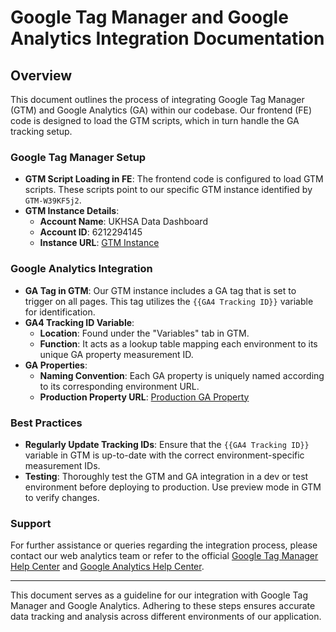 # Google Tag Manager and Google Analytics Integration Documentation

## Overview

This document outlines the process of integrating Google Tag Manager (GTM) and Google Analytics (GA) within our codebase. Our frontend (FE) code is designed to load the GTM scripts, which in turn handle the GA tracking setup.

### Google Tag Manager Setup

- **GTM Script Loading in FE**: The frontend code is configured to load GTM scripts. These scripts point to our specific GTM instance identified by `GTM-W39KF5j2`.
- **GTM Instance Details**:
  - **Account Name**: UKHSA Data Dashboard
  - **Account ID**: 6212294145
  - **Instance URL**: [GTM Instance](https://tagmanager.google.com/#/container/accounts/6212294145/containers/174773479/workspaces/9)

### Google Analytics Integration

- **GA Tag in GTM**: Our GTM instance includes a GA tag that is set to trigger on all pages. This tag utilizes the `{{GA4 Tracking ID}}` variable for identification.
- **GA4 Tracking ID Variable**:
  - **Location**: Found under the "Variables" tab in GTM.
  - **Function**: It acts as a lookup table mapping each environment to its unique GA property measurement ID.
- **GA Properties**:
  - **Naming Convention**: Each GA property is uniquely named according to its corresponding environment URL.
  - **Production Property URL**: [Production GA Property](https://analytics.google.com/analytics/web/#/p400689467/reports/intelligenthome?params=_u..nav%3Dmaui)

### Best Practices

- **Regularly Update Tracking IDs**: Ensure that the `{{GA4 Tracking ID}}` variable in GTM is up-to-date with the correct environment-specific measurement IDs.
- **Testing**: Thoroughly test the GTM and GA integration in a dev or test environment before deploying to production. Use preview mode in GTM to verify changes.

### Support

For further assistance or queries regarding the integration process, please contact our web analytics team or refer to the official [Google Tag Manager Help Center](https://support.google.com/tagmanager) and [Google Analytics Help Center](https://support.google.com/analytics).

---

This document serves as a guideline for our integration with Google Tag Manager and Google Analytics. Adhering to these steps ensures accurate data tracking and analysis across different environments of our application.
